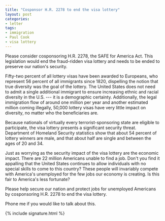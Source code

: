 ```yaml
---
title: "Cosponsor H.R. 2278 to end the visa lottery"
layout: post
categories:
- letter
tags:
- immigration
- Paul Cook
- visa lottery
---
```


Please consider cosponsoring H.R. 2278, the SAFE for America Act. This legislation would end the fraud-ridden visa lottery and needs to be ended to preserve our nation's security.

Fifty-two percent of all lottery visas have been awarded to Europeans, who represent 56 percent of all immigrants since 1820, dispelling the notion that true diversity was the goal of the lottery. The United States does not need to admit a single additional immigrant to ensure increasing ethnic and racial diversity in the U.S. --- it is a demographic certainty. Additionally, the legal immigration flow of around one million per year and another estimated million coming illegally, 50,000 lottery visas have very little impact on diversity, no matter who the beneficiaries are.

Because nationals of virtually every terrorist-sponsoring state are eligible to participate, the visa lottery presents a significant security threat. Department of Homeland Security statistics show that about 54 percent of lottery winners are male, and that about half are single and between the ages of 20 and 34.

Just as worrying as the security impact of the visa lottery are the economic impact. There are 22 million Americans unable to find a job. Don't you find it appalling that the United States continues to allow individuals with no special skills to come to this country? These people will invariably compete with America's unemployed for the few jobs our economy is creating. Is this fair to America's less fortunate?

Please help secure our nation and protect jobs for unemployed Americans by cosponsoring H.R. 2278 to end the visa lottery.

Phone me if you would like to talk about this.

{% include signature.html %}
